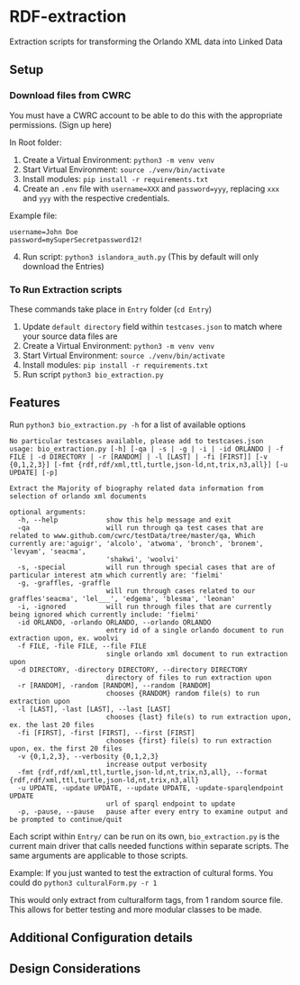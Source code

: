 # RDF-extraction

Extraction scripts for transforming the Orlando XML data into Linked Data



## Setup


### Download files from CWRC
You must have a CWRC account to be able to do this with the appropriate permissions. (Sign up here)

In Root folder:

1. Create a Virtual Environment:
`python3 -m venv venv`
1. Start Virtual Environment:
`source ./venv/bin/activate` 
2. Install modules:
`pip install -r requirements.txt`
3. Create an `.env` file with `username=XXX` and `password=yyy`, replacing `xxx` and `yyy` with the respective credentials.

Example file:
```env
username=John Doe
password=mySuperSecretpassword12!
```

4. Run script: 
`python3 islandora_auth.py`
(This by default will only download the Entries)



### To Run Extraction scripts
These commands take place in `Entry` folder (`cd Entry`)

1. Update `default directory` field within `testcases.json` to match where your source data files are
2. Create a Virtual Environment:
`python3 -m venv venv`
1. Start Virtual Environment:
`source ./venv/bin/activate` 
3. Install modules:
`pip install -r requirements.txt`
4. Run script `python3 bio_extraction.py` 

## Features
Run `python3 bio_extraction.py -h` for a list of available options

```
No particular testcases available, please add to testcases.json
usage: bio_extraction.py [-h] [-qa | -s | -g | -i | -id ORLANDO | -f FILE | -d DIRECTORY | -r [RANDOM] | -l [LAST] | -fi [FIRST]] [-v {0,1,2,3}] [-fmt {rdf,rdf/xml,ttl,turtle,json-ld,nt,trix,n3,all}] [-u UPDATE] [-p]

Extract the Majority of biography related data information from selection of orlando xml documents

optional arguments:
  -h, --help            show this help message and exit
  -qa                   will run through qa test cases that are related to www.github.com/cwrc/testData/tree/master/qa, Which currently are:'aguigr', 'alcolo', 'atwoma', 'bronch', 'bronem', 'levyam', 'seacma',
                        'shakwi', 'woolvi'
  -s, -special          will run through special cases that are of particular interest atm which currently are: 'fielmi'
  -g, -graffles, -graffle
                        will run through cases related to our graffles'seacma', 'lel___', 'edgema', 'blesma', 'leonan'
  -i, -ignored          will run through files that are currently being ignored which currently include: 'fielmi'
  -id ORLANDO, -orlando ORLANDO, --orlando ORLANDO
                        entry id of a single orlando document to run extraction upon, ex. woolvi
  -f FILE, -file FILE, --file FILE
                        single orlando xml document to run extraction upon
  -d DIRECTORY, -directory DIRECTORY, --directory DIRECTORY
                        directory of files to run extraction upon
  -r [RANDOM], -random [RANDOM], --random [RANDOM]
                        chooses {RANDOM} random file(s) to run extraction upon
  -l [LAST], -last [LAST], --last [LAST]
                        chooses {last} file(s) to run extraction upon, ex. the last 20 files
  -fi [FIRST], -first [FIRST], --first [FIRST]
                        chooses {first} file(s) to run extraction upon, ex. the first 20 files
  -v {0,1,2,3}, --verbosity {0,1,2,3}
                        increase output verbosity
  -fmt {rdf,rdf/xml,ttl,turtle,json-ld,nt,trix,n3,all}, --format {rdf,rdf/xml,ttl,turtle,json-ld,nt,trix,n3,all}
  -u UPDATE, -update UPDATE, --update UPDATE, -update-sparqlendpoint UPDATE
                        url of sparql endpoint to update
  -p, -pause, --pause   pause after every entry to examine output and be prompted to continue/quit
```

Each script within `Entry/` can be run on its own, `bio_extraction.py` is the current main driver that calls needed functions within separate scripts. The same arguments are applicable to those scripts.

Example:
If you just wanted to test the extraction of cultural forms. You could do `python3 culturalForm.py -r 1`

This would only extract from culturalform tags, from 1 random source file. This allows for better testing and more modular classes to be made.






## Additional Configuration details



## Design Considerations